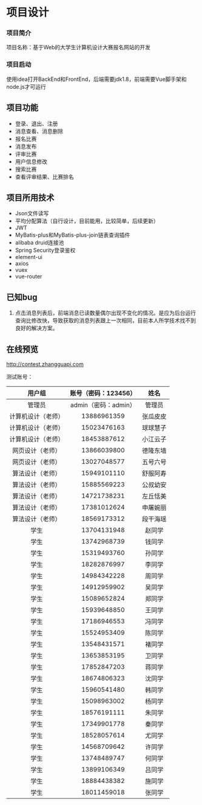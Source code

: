 # 项目设计

### 项目简介

项目名称：基于Web的大学生计算机设计大赛报名网站的开发

### 项目启动
使用idea打开BackEnd和FrontEnd，后端需要jdk1.8，前端需要Vue脚手架和node.js才可运行

## 项目功能

* 登录、退出、注册
* 消息查看、消息删除
* 报名比赛
* 消息发布
* 评审比赛
* 用户信息修改
* 搜索比赛
* 查看评审结果、比赛排名

## 项目所用技术

* Json文件读写
* 平均分配算法（自行设计，目前能用，比较简单，后续更新）
* JWT
* MyBatis-plus和MyBatis-plus-join链表查询插件
* alibaba druid连接池
* Spring Security登录鉴权
* element-ui
* axios
* vuex
* vue-router

## 已知bug

1. 点击消息列表后，前端消息已读数量偶尔出现不变化的情况。是应为后台运行查询比修改快，导致获取的消息列表跟上一次相同，目前本人所学技术找不到良好的解决方案。


## 在线预览

http://contest.zhangguapi.com

测试账号：

|       用户组       | 账号（密码：123456） |   姓名   |
| :----------------: | :------------------: | :------: |
|       管理员       | admin（密码：admin） |  管理员  |
| 计算机设计（老师） |     13886961359      | 张瓜皮皮 |
| 计算机设计（老师） |     15023476163      | 球球慧子 |
| 计算机设计（老师） |     18453887612      | 小江云子 |
|  网页设计（老师）  |     13866039800      | 德隆东墙 |
|  网页设计（老师）  |     13027048577      | 五号六号 |
|  算法设计（老师）  |     15949101110      | 舒服阿寿 |
|  算法设计（老师）  |     15885569223      | 公叔幼安 |
|  算法设计（老师）  |     14721738231      | 左丘恬美 |
|  算法设计（老师）  |     17381012624      | 申屠婉丽 |
|  算法设计（老师）  |     18569173312      | 段干海瑶 |
|        学生        |     13704131948      |  赵同学  |
|        学生        |     13742968739      |  钱同学  |
|        学生        |     15319493760      |  孙同学  |
|        学生        |     18282876997      |  李同学  |
|        学生        |     14984342228      |  周同学  |
|        学生        |     14912959902      |  吴同学  |
|        学生        |     15089652824      |  郑同学  |
|        学生        |     15939648850      |  王同学  |
|        学生        |     17186946553      |  冯同学  |
|        学生        |     15524953409      |  陈同学  |
|        学生        |     13548431571      |  褚同学  |
|        学生        |     13653853195      |  卫同学  |
|        学生        |     17852847203      |  蒋同学  |
|        学生        |     18674806323      |  沈同学  |
|        学生        |     15960541480      |  韩同学  |
|        学生        |     15098963002      |  杨同学  |
|        学生        |     18576191111      |  朱同学  |
|        学生        |     17349901778      |  秦同学  |
|        学生        |     18528057614      |  尤同学  |
|        学生        |     14568709642      |  许同学  |
|        学生        |     13748489747      |  何同学  |
|        学生        |     13899106349      |  吕同学  |
|        学生        |     18884438382      |  施同学  |
|        学生        |     18011459018      |  张同学  |
